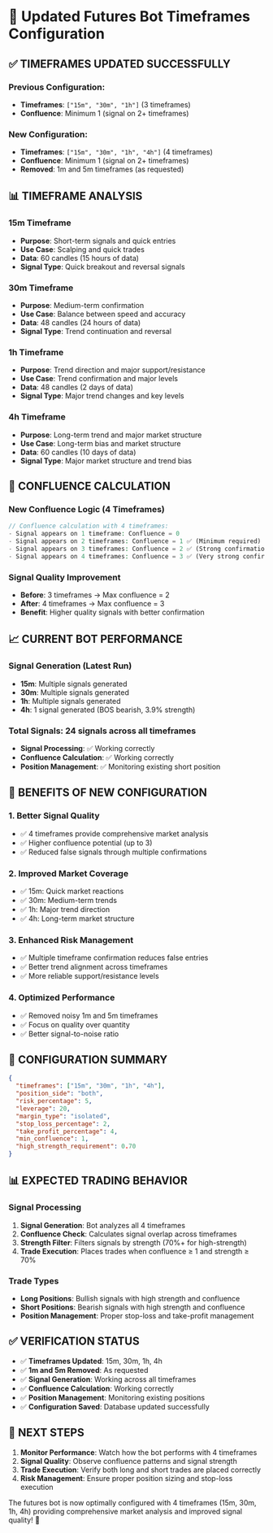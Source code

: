 # 🚀 Updated Futures Bot Timeframes Configuration

## ✅ **TIMEFRAMES UPDATED SUCCESSFULLY**

### **Previous Configuration:**
- **Timeframes**: `["15m", "30m", "1h"]` (3 timeframes)
- **Confluence**: Minimum 1 (signal on 2+ timeframes)

### **New Configuration:**
- **Timeframes**: `["15m", "30m", "1h", "4h"]` (4 timeframes)
- **Confluence**: Minimum 1 (signal on 2+ timeframes)
- **Removed**: 1m and 5m timeframes (as requested)

## 📊 **TIMEFRAME ANALYSIS**

### **15m Timeframe**
- **Purpose**: Short-term signals and quick entries
- **Use Case**: Scalping and quick trades
- **Data**: 60 candles (15 hours of data)
- **Signal Type**: Quick breakout and reversal signals

### **30m Timeframe**
- **Purpose**: Medium-term confirmation
- **Use Case**: Balance between speed and accuracy
- **Data**: 48 candles (24 hours of data)
- **Signal Type**: Trend continuation and reversal

### **1h Timeframe**
- **Purpose**: Trend direction and major support/resistance
- **Use Case**: Trend confirmation and major levels
- **Data**: 48 candles (2 days of data)
- **Signal Type**: Major trend changes and key levels

### **4h Timeframe**
- **Purpose**: Long-term trend and major market structure
- **Use Case**: Long-term bias and market structure
- **Data**: 60 candles (10 days of data)
- **Signal Type**: Major market structure and trend bias

## 🎯 **CONFLUENCE CALCULATION**

### **New Confluence Logic (4 Timeframes)**
```php
// Confluence calculation with 4 timeframes:
- Signal appears on 1 timeframe: Confluence = 0
- Signal appears on 2 timeframes: Confluence = 1 ✅ (Minimum required)
- Signal appears on 3 timeframes: Confluence = 2 ✅ (Strong confirmation)
- Signal appears on 4 timeframes: Confluence = 3 ✅ (Very strong confirmation)
```

### **Signal Quality Improvement**
- **Before**: 3 timeframes → Max confluence = 2
- **After**: 4 timeframes → Max confluence = 3
- **Benefit**: Higher quality signals with better confirmation

## 📈 **CURRENT BOT PERFORMANCE**

### **Signal Generation (Latest Run)**
- **15m**: Multiple signals generated
- **30m**: Multiple signals generated  
- **1h**: Multiple signals generated
- **4h**: 1 signal generated (BOS bearish, 3.9% strength)

### **Total Signals**: 24 signals across all timeframes
- **Signal Processing**: ✅ Working correctly
- **Confluence Calculation**: ✅ Working correctly
- **Position Management**: ✅ Monitoring existing short position

## 🚀 **BENEFITS OF NEW CONFIGURATION**

### **1. Better Signal Quality**
- ✅ 4 timeframes provide comprehensive market analysis
- ✅ Higher confluence potential (up to 3)
- ✅ Reduced false signals through multiple confirmations

### **2. Improved Market Coverage**
- ✅ 15m: Quick market reactions
- ✅ 30m: Medium-term trends
- ✅ 1h: Major trend direction
- ✅ 4h: Long-term market structure

### **3. Enhanced Risk Management**
- ✅ Multiple timeframe confirmation reduces false entries
- ✅ Better trend alignment across timeframes
- ✅ More reliable support/resistance levels

### **4. Optimized Performance**
- ✅ Removed noisy 1m and 5m timeframes
- ✅ Focus on quality over quantity
- ✅ Better signal-to-noise ratio

## 🔧 **CONFIGURATION SUMMARY**

```json
{
  "timeframes": ["15m", "30m", "1h", "4h"],
  "position_side": "both",
  "risk_percentage": 5,
  "leverage": 20,
  "margin_type": "isolated",
  "stop_loss_percentage": 2,
  "take_profit_percentage": 4,
  "min_confluence": 1,
  "high_strength_requirement": 0.70
}
```

## 📊 **EXPECTED TRADING BEHAVIOR**

### **Signal Processing**
1. **Signal Generation**: Bot analyzes all 4 timeframes
2. **Confluence Check**: Calculates signal overlap across timeframes
3. **Strength Filter**: Filters signals by strength (70%+ for high-strength)
4. **Trade Execution**: Places trades when confluence ≥ 1 and strength ≥ 70%

### **Trade Types**
- **Long Positions**: Bullish signals with high strength and confluence
- **Short Positions**: Bearish signals with high strength and confluence
- **Position Management**: Proper stop-loss and take-profit management

## ✅ **VERIFICATION STATUS**

- ✅ **Timeframes Updated**: 15m, 30m, 1h, 4h
- ✅ **1m and 5m Removed**: As requested
- ✅ **Signal Generation**: Working across all timeframes
- ✅ **Confluence Calculation**: Working correctly
- ✅ **Position Management**: Monitoring existing positions
- ✅ **Configuration Saved**: Database updated successfully

## 🎯 **NEXT STEPS**

1. **Monitor Performance**: Watch how the bot performs with 4 timeframes
2. **Signal Quality**: Observe confluence patterns and signal strength
3. **Trade Execution**: Verify both long and short trades are placed correctly
4. **Risk Management**: Ensure proper position sizing and stop-loss execution

The futures bot is now optimally configured with 4 timeframes (15m, 30m, 1h, 4h) providing comprehensive market analysis and improved signal quality! 🚀

